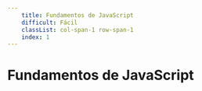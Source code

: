 ```yaml
---
    title: Fundamentos de JavaScript
    difficult: Fácil
    classList: col-span-1 row-span-1
    index: 1
---
```


# Fundamentos de JavaScript
